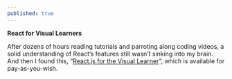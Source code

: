 ```yaml
---
published: true
---
```

**React for Visual Learners**

After dozens of hours reading tutorials and parroting along coding videos, a solid understanding of React’s features still wasn’t sinking into my brain. And then I found this, “[React.js for the Visual Learner](https://leanpub.com/reactjsforthevisuallearner/read)”, which is available for pay-as-you-wish.

